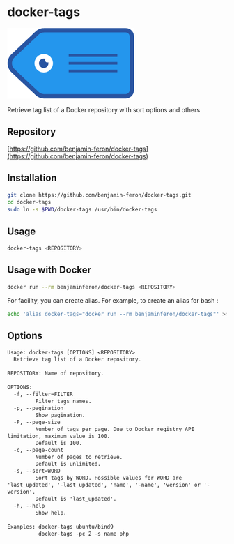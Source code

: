 # docker-tags

![logo](https://github.com/benjamin-feron/docker-tags/raw/main/images/docker-tags.png "docker-tags logo")

Retrieve tag list of a Docker repository with sort options and others

## Repository

[https://github.com/benjamin-feron/docker-tags](https://github.com/benjamin-feron/docker-tags)

## Installation

```bash
git clone https://github.com/benjamin-feron/docker-tags.git
cd docker-tags
sudo ln -s $PWD/docker-tags /usr/bin/docker-tags
```

## Usage

```bash
docker-tags <REPOSITORY>
```

## Usage with Docker

```bash
docker run --rm benjaminferon/docker-tags <REPOSITORY>
```

For facility, you can create alias.
For example, to create an alias for bash :

```bash
echo 'alias docker-tags="docker run --rm benjaminferon/docker-tags"' >> ~/.bashrc
```

## Options

```text
Usage: docker-tags [OPTIONS] <REPOSITORY>
  Retrieve tag list of a Docker repository.

REPOSITORY: Name of repository.

OPTIONS:
  -f, --filter=FILTER
         Filter tags names.
  -p, --pagination
         Show pagination.
  -P, --page-size
         Number of tags per page. Due to Docker registry API limitation, maximum value is 100.
         Default is 100.
  -c, --page-count
         Number of pages to retrieve.
         Default is unlimited.
  -s, --sort=WORD
         Sort tags by WORD. Possible values for WORD are 'last_updated', '-last_updated', 'name', '-name', 'version' or '-version'.
         Default is 'last_updated'.
  -h, --help
         Show help.

Examples: docker-tags ubuntu/bind9
          docker-tags -pc 2 -s name php
```